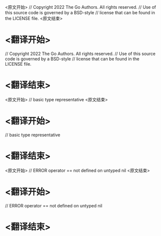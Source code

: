 
<原文开始>
// Copyright 2022 The Go Authors. All rights reserved.
// Use of this source code is governed by a BSD-style
// license that can be found in the LICENSE file.
<原文结束>

# <翻译开始>
// Copyright 2022 The Go Authors. All rights reserved.
// Use of this source code is governed by a BSD-style
// license that can be found in the LICENSE file.
# <翻译结束>


<原文开始>
// basic type representative
<原文结束>

# <翻译开始>
// basic type representative
# <翻译结束>


<原文开始>
// ERROR operator == not defined on untyped nil
<原文结束>

# <翻译开始>
// ERROR operator == not defined on untyped nil
# <翻译结束>

